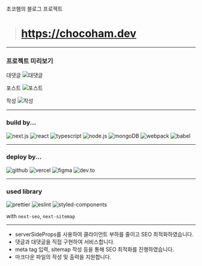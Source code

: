 초코햄의 블로그 프로젝트

> # https://chocoham.dev

---
### 프로젝트 미리보기

대댓글
![대댓글](https://user-images.githubusercontent.com/77619465/228568957-0ed090ae-edbc-4bf3-81b7-66a01e129776.gif)


포스트
![포스트](https://user-images.githubusercontent.com/77619465/228569324-17e10cad-f904-4cfe-87a7-11fe8d6624fa.gif)


작성
![작성](https://user-images.githubusercontent.com/77619465/228571054-31a10ff2-76a8-4973-ae03-d047b3cb215e.gif)

---
### build by...

![next.js](https://img.shields.io/badge/next.js-444444?style=for-the-badge&logo=next.js)
![react](https://img.shields.io/badge/react-444444?style=for-the-badge&logo=react)
![typescript](https://img.shields.io/badge/typescript-444444?style=for-the-badge&logo=typescript)
![node.js](https://img.shields.io/badge/node.js-444444?style=for-the-badge&logo=node.js)
![mongoDB](https://img.shields.io/badge/mongoDB-444444?style=for-the-badge&logo=mongoDB)
![webpack](https://img.shields.io/badge/webpack-444444?style=for-the-badge&logo=webpack)
![babel](https://img.shields.io/badge/babel-444444?style=for-the-badge&logo=babel)

---

### deploy by...

![github](https://img.shields.io/badge/github-444444?style=for-the-badge&logo=github)
![vercel](https://img.shields.io/badge/vercel-444444?style=for-the-badge&logo=vercel)
![figma](https://img.shields.io/badge/figma-444444?style=for-the-badge&logo=figma)
![dev.to](https://img.shields.io/badge/dev.to-444444?style=for-the-badge&logo=dev.to)

---

### used library

![prettier](https://img.shields.io/badge/prettier-444444?style=for-the-badge&logo=prettier)
![eslint](https://img.shields.io/badge/eslint-444444?style=for-the-badge&logo=eslint)
![styled-components](https://img.shields.io/badge/styled_components-444444?style=for-the-badge&logo=styled-components)

with `next-seo`, `next-sitemap`

---

- serverSideProps를 사용하여 클라이언트 부하를 줄이고 SEO 최적화하였습니다.
- 댓글과 대댓글을 직접 구현하여 서비스합니다.
- meta tag 입력, sitemap 작성 등을 통해 SEO 최적화를 진행하였습니다.
- 마크다운 파일의 작성 및 출력을 지원합니다.
